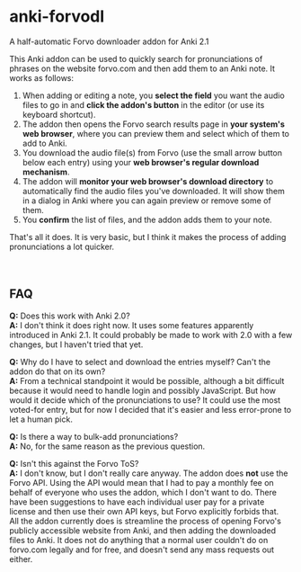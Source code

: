 # anki-forvodl
A half-automatic Forvo downloader addon for Anki 2.1

This Anki addon can be used to quickly search for pronunciations of phrases on the website forvo.com and then add them to an Anki note. It works as follows:

1. When adding or editing a note, you **select the field** you want the audio files to go in and **click the addon's button** in the editor (or use its keyboard shortcut).
2. The addon then opens the Forvo search results page in **your system's web browser**, where you can preview them and select which of them to add to Anki.
3. You download the audio file(s) from Forvo (use the small arrow button below each entry) using your **web browser's regular download mechanism**.
4. The addon will **monitor your web browser's download directory** to automatically find the audio files you've downloaded. It will show them in a dialog in Anki where you can again preview or remove some of them.
5. You **confirm** the list of files, and the addon adds them to your note.

That's all it does. It is very basic, but I think it makes the process of adding pronunciations a lot quicker.
<br>
<br>
<br>


## FAQ

**Q:** Does this work with Anki 2.0?<br>
**A:** I don't think it does right now. It uses some features apparently introduced in Anki 2.1. It could probably be made to work with 2.0 with a few changes, but I haven't tried that yet.

**Q:** Why do I have to select and download the entries myself? Can't the addon do that on its own?
<br>
**A:** From a technical standpoint it would be possible, although a bit difficult because it would need to handle login and possibly JavaScript. But how would it decide which of the pronunciations to use? It could use the most voted-for entry, but for now I decided that it's easier and less error-prone to let a human pick.

**Q:** Is there a way to bulk-add pronunciations?
<br>
**A:** No, for the same reason as the previous question.

**Q:** Isn't this against the Forvo ToS?
<br>
**A:** I don't know, but I don't really care anyway. The addon does **not** use the Forvo API. Using the API would mean that I had to pay a monthly fee on behalf of everyone who uses the addon, which I don't want to do. There have been suggestions to have each individual user pay for a private license and then use their own API keys, but Forvo explicitly forbids that.<br>
All the addon currently does is streamline the process of opening Forvo's publicly accessible website from Anki, and then adding the downloaded files to Anki. It does not do anything that a normal user couldn't do on forvo.com legally and for free, and doesn't send any mass requests out either.
